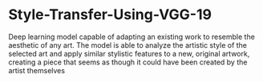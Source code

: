 # Style-Transfer-Using-VGG-19

Deep learning model capable of adapting an existing work to resemble the aesthetic of any art. The model is able to analyze the artistic style of the selected art and apply similar stylistic features to a new, original artwork, creating a piece that seems as though it could have been created by the artist themselves
